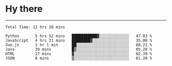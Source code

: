 # Hy there

---
<!--START_SECTION:waka-->

```text
Total Time: 12 hrs 28 mins

Python       5 hrs 52 mins   ███████████▓░░░░░░░░░░░░░   47.03 %
JavaScript   4 hrs 21 mins   ████████▓░░░░░░░░░░░░░░░░   35.00 %
Vue.js       1 hr 1 min      ██░░░░░░░░░░░░░░░░░░░░░░░   08.21 %
Java         39 mins         █▒░░░░░░░░░░░░░░░░░░░░░░░   05.28 %
HTML         17 mins         ▓░░░░░░░░░░░░░░░░░░░░░░░░   02.39 %
JSON         8 mins          ▒░░░░░░░░░░░░░░░░░░░░░░░░   01.20 %
```

<!--END_SECTION:waka-->
